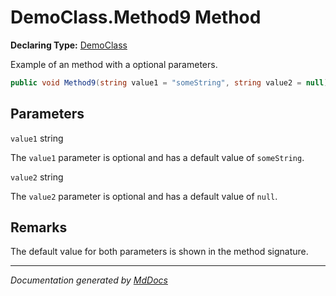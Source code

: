 ﻿<!--  
 =================================================================   
   Auto-Generated:   
   The contents of this file were generated by a tool.  
   Changes to this file may be list if the file is regenerated  
 =================================================================   
-->

# DemoClass.Method9 Method

**Declaring Type:** [DemoClass](../index.md)

Example of an method with a optional parameters.

```csharp
public void Method9(string value1 = "someString", string value2 = null);
```

## Parameters

`value1`  string

The `value1` parameter is optional and has a default value of `someString`.

`value2`  string

The `value2` parameter is optional and has a default value of `null`.

## Remarks

The default value for both parameters is shown in the method signature.

___

*Documentation generated by [MdDocs](https://github.com/ap0llo/mddocs)*
